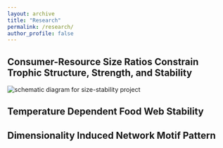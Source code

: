 ```yaml
---
layout: archive
title: "Research"
permalink: /research/
author_profile: false
---
```


## Consumer-Resource Size Ratios Constrain Trophic  Structure, Strength, and Stability

![schematic diagram for size-stability project](schematic_diagram_size_stability_proj.png)

## Temperature Dependent Food Web Stability



## Dimensionality Induced Network Motif Pattern

